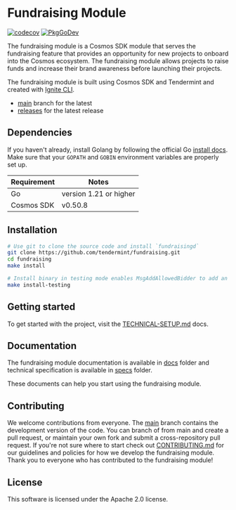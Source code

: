# Fundraising Module

[![codecov](https://codecov.io/gh/tendermint/fundraising/branch/main/graph/badge.svg?token=rXg5Q0Aahz)](https://codecov.io/gh/tendermint/fundraising)
[![PkgGoDev](https://pkg.go.dev/badge/github.com/tendermint/fundraising)](https://pkg.go.dev/github.com/tendermint/fundraising)

The fundraising module is a Cosmos SDK module that serves the fundraising feature that provides an opportunity for new projects to onboard into the Cosmos ecosystem. The fundraising module allows projects to raise funds and increase their brand awareness before launching their projects. 

The fundraising module is built using Cosmos SDK and Tendermint and created with [Ignite CLI](https://github.com/ignite-hq/cli).

- [main](https://github.com/tendermint/fundraising/tree/main) branch for the latest 
- [releases](https://github.com/tendermint/fundraising/releases) for the latest release

## Dependencies

If you haven't already, install Golang by following the official Go [install docs](https://golang.org/doc/install). Make sure that your `GOPATH` and `GOBIN` environment variables are properly set up.

Requirement | Notes
----------- | -----------------
Go          | version 1.21 or higher
Cosmos SDK  | v0.50.8

## Installation

```bash
# Use git to clone the source code and install `fundraisingd`
git clone https://github.com/tendermint/fundraising.git
cd fundraising
make install

# Install binary in testing mode enables MsgAddAllowedBidder to add an allowed bidder 
make install-testing
```

## Getting started

To get started with the project, visit the [TECHNICAL-SETUP.md](./TECHNICAL-SETUP.md) docs.

## Documentation

The fundraising module documentation is available in [docs](./docs) folder and technical specification is available in [specs](https://github.com/tendermint/fundraising/blob/main/x/fundraising/spec/README.md) folder. 

These documents can help you start using the fundraising module.

## Contributing

We welcome contributions from everyone. The [main](https://github.com/tendermint/fundraising/tree/main) branch contains the development version of the code. You can branch of from main and create a pull request, or maintain your own fork and submit a cross-repository pull request. If you're not sure where to start check out [CONTRIBUTING.md](./CONTRIBUTING.md) for our guidelines and policies for how we develop the fundraising module. Thank you to everyone who has contributed to the fundraising module!

## License

This software is licensed under the Apache 2.0 license.